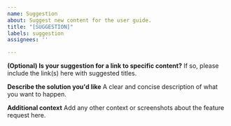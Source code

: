 ```yaml
---
name: Suggestion
about: Suggest new content for the user guide.
title: "[SUGGESTION]"
labels: suggestion
assignees: ''

---
```


**(Optional) Is your suggestion for a link to specific content?**
If so, please include the link(s) here with suggested titles.

**Describe the solution you'd like**
A clear and concise description of what you want to happen.

**Additional context**
Add any other context or screenshots about the feature request here.
